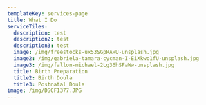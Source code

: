 ```yaml
---
templateKey: services-page
title: What I Do
serviceTiles:
  description: test
  description2: test
  description3: test
  image: /img/freestocks-ux53SGpRAHU-unsplash.jpg
  image2: /img/gabriela-tamara-cycman-I-EiXkwo1fU-unsplash.jpg
  image3: /img/fallon-michael-2Lg36hSFaWw-unsplash.jpg
  title: Birth Preparation
  title2: Birth Doula
  title3: Postnatal Doula
image: /img/DSCF1377.JPG
---
```


